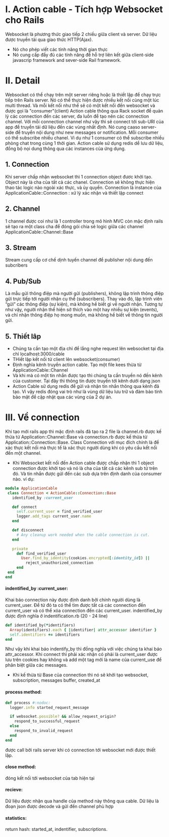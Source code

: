 
# I. Action cable - Tích hợp Websocket cho Rails
Websocket là phương thức giao tiếp 2 chiều giữa client và server. Dữ liệu được truyền tải qua giao thức HTTP(Ajax).
- Nó cho phép viết các tính năng thời gian thực
- Nó cung cấp đầy đủ các tính năng để hỗ trợ liên kết giữa client-side javascrip framework and sever-side Rail framework.
# II. Detail
Websocket có thể chạy trên một server riêng hoặc là thiết lập để chạy trực tiếp trên Rails server. Nó có thể thực hiện được nhiều kết nối cùng một lúc multi thread. Và mỗi kết nối như thế sẽ có một kết nối đến websocket và được gọi là "consumer"(client)
Action cable thông qua Rack socket để quản lý các connection đến các server, đa luồn để tạo nên các connection channel. Với mỗi connection channel như vậy thì sẽ connect tới sub-URI của app để truyển tải dữ liệu đến các vùng nhất định. Nó cung caaso server-side để truyển nội dung như new messages or notification. 
Mỗi consumer có thể subscribe nhiều chanel. Vi dụ như 1 consumer có thể subscribe nhiều phòng chat trong cùng 1 thời gian.
Action cable sử dụng redis dể lưu dữ liệu, đồng bộ nọi dung thông qua các instances của ứng dụng.
## 1. Connection
Khi server chấp nhận websocket thì 1 connection object đươc khởi tạo. Object này là cha của tất cả các chanel. Connection sẽ không thực hiện thao tác logic nào ngoài xác thực, và ủy quyền.
Connection là instance của ApplicationCable::Connection : xử lý xác nhận và thiết lập connect
## 2. Channel
1 channel được coi như là 1 controller trong mô hình MVC còn mặc định rails sẽ tạo ra một class cha để đóng gói chia sẻ logic giữa các channel ApplicationCable::Channel::Base
## 3. Stream
Stream cung cấp cơ chế dịnh tuyến channel để publisher nội dung đến subcribers
## 4. Pub/Sub
Là mẫu gửi thông điệp mà người gửi (publishers), không lập trình thông điệp gửi trực tiếp tới người nhận cụ thể (subscribers). Thay vào đó, lập trình viên “gửi” các thông điệp (sự kiện), mà không hề biết gì về người nhận. Tương tự như vậy, người nhận thể hiện sở thích vào một hay nhiều sự kiện (events), và chỉ nhận thông điệp họ mong muốn, mà không hề biết về thông tin người gửi.
## 5. Thiết lâp
- Chúng ta cần tạo một địa chỉ để lắng nghe request lên websocket tại địa chỉ localhost:3000/cable
- THiết lập kết nối từ client lên websocket(consumer)
- Định nghĩa kênh truyền action cable. Tạo một file kees thừa từ ApplicationCable::Channel
- Và khi mà có một tin nhắn được tạo thì chúng ta cần truyền nó đến kênh của customer. Tại đây thì thông tin được truyền tới kênh dưới dạng json
- Action Cable sử dụng redis để gửi và nhận tin nhắn thông qua kênh đã tạo. Vì vậy redis đóng vai trò như là vùng dữ liệu lưu trữ và đảm bảo tính bảo mật để cập nhật qua các vùng của 2 dự án.
# III. Về connection
Khi tạo mới rails app thì mặc định rails đã tạo ra 2 file là channel.rb được kế thừa từ Application::Channel::Base và connection.rb được kế thừa từ Application::Connection::Base.
Class Connection với mục đích chính là để xác thực kết nối mà thực tế là xác thực người dùng khi có yêu cầu kết nối đến một channel.
- Khi Websocket kết nối đến Action cable được chấp nhận thì 1 object connection được khởi tạo và nó là cha của tất cả các kênh sub từ trên đó. Và tin nhắn được gửi đến các sub dựa trên định danh của consumer nào. ví dụ:
```ruby
module ApplicationCable
 class Connection < ActionCable::Connection::Base
   identified_by :current_user

   def connect
     self.current_user = find_verified_user
     logger.add_tags current_user.name
   end

   def disconnect
     # Any cleanup work needed when the cable connection is cut.
   end

   private
     def find_verified_user
       User.find_by_identity(cookies.encrypted[:identity_id]) ||
         reject_unauthorized_connection
     end
 end
end
```
#### indentified_by :current_user: 
Khai báo connection này được định danh bởi chính người dùng là current_user. Để từ đó ta có thể tìm được tất cả các connection đến current_user và có thể xóa connection đến các current_user.
indentified_by được định nghĩa ở indentification.rb (20 - 24 line)
```ruby
def identified_by(*identifiers)
  Array(identifiers).each { |identifier| attr_accessor identifier }
  self.identifiers += identifiers
end
```
Như vậy khi khai báo indentify_by thì đồng nghĩa với việc chúng ta khai báo attr_accessor.
Khi connect thì phải xác nhận có phải là current_user được lưu trên cookies hay không và add một tag mới là name của current_use để phân biệt giữa các messages.
- Khi kế thừa từ Base của connection thì nó sẽ khởi tạo websocket, subscription, messages buffer, created_at
#### process method:
```ruby
def process #:nodoc:
  logger.info started_request_message

  if websocket.possible? && allow_request_origin?
    respond_to_successful_request
  else
    respond_to_invalid_request
  end
end
```
được call bởi rails server khi có connection tới websocket mới được thiết lập.
#### close method:
đóng kết nối tới websocket của tab hiện tại
#### recieve:
Dữ liệu được nhận qua handle của method này thông qua cable. Dữ liệu là đoạn json được decode và gửi đến channel phù hợp
#### statistics: 
return hash: started_at, indentifier, subscriptions.

